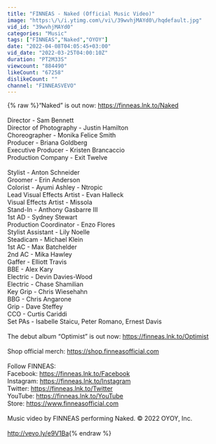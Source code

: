 ```yaml
---
title: "FINNEAS - Naked (Official Music Video)"
image: "https:\/\/i.ytimg.com\/vi\/39wvhjMAYd0\/hqdefault.jpg"
vid_id: "39wvhjMAYd0"
categories: "Music"
tags: ["FINNEAS","Naked","OYOY"]
date: "2022-04-08T04:05:45+03:00"
vid_date: "2022-03-25T04:00:10Z"
duration: "PT2M33S"
viewcount: "884490"
likeCount: "67258"
dislikeCount: ""
channel: "FINNEASVEVO"
---
```

{% raw %}“Naked” is out now: <a rel="nofollow" target="blank" href="https://finneas.lnk.to/Naked">https://finneas.lnk.to/Naked</a>  <br />  <br />Director - Sam Bennett<br />Director of Photography - Justin Hamilton<br />Choreographer - Monika Felice Smith<br />Producer - Briana Goldberg<br />Executive Producer - Kristen Brancaccio <br />Production Company - Exit Twelve<br /><br />Stylist - Anton Schneider<br />Groomer - Erin Anderson<br />Colorist - Ayumi Ashley - Ntropic<br />Lead Visual Effects Artist - Evan Halleck<br />Visual Effects Artist - Missola<br />Stand-In - Anthony Gasbarre III <br />1st AD - Sydney Stewart<br />Production Coordinator - Enzo Flores<br />Stylist Assistant - Lily Noelle<br />Steadicam - Michael Klein<br />1st AC - Max Batchelder<br />2nd AC - Mika Hawley<br />Gaffer - Elliott Travis<br />BBE - Alex Kary<br />Electric - Devin Davies-Wood<br />Electric - Chase Shamilian<br />Key Grip - Chris Wiesehahn<br />BBG - Chris Angarone<br />Grip - Dave Steffey<br />CCO - Curtis Cariddi<br />Set PAs - Isabelle Staicu, Peter Romano, Ernest Davis<br /><br />The debut album “Optimist” is out now: <a rel="nofollow" target="blank" href="https://finneas.lnk.to/Optimist">https://finneas.lnk.to/Optimist</a><br /> <br />Shop official merch: <a rel="nofollow" target="blank" href="https://shop.finneasofficial.com">https://shop.finneasofficial.com</a><br /> <br />Follow FINNEAS:<br />Facebook: <a rel="nofollow" target="blank" href="https://finneas.lnk.to/Facebook">https://finneas.lnk.to/Facebook</a><br />Instagram: <a rel="nofollow" target="blank" href="https://finneas.lnk.to/Instagram">https://finneas.lnk.to/Instagram</a><br />Twitter: <a rel="nofollow" target="blank" href="https://finneas.lnk.to/Twitter">https://finneas.lnk.to/Twitter</a><br />YouTube: <a rel="nofollow" target="blank" href="https://finneas.lnk.to/YouTube">https://finneas.lnk.to/YouTube</a><br />Store: <a rel="nofollow" target="blank" href="https://www.finneasofficial.com">https://www.finneasofficial.com</a><br /><br />Music video by FINNEAS performing Naked. © 2022 OYOY, Inc.<br /><br /><a rel="nofollow" target="blank" href="http://vevo.ly/e9V1Ba">http://vevo.ly/e9V1Ba</a>{% endraw %}
